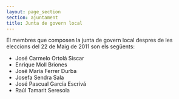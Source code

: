 ```yaml
---
layout: page_section
section: ajuntament
title: Junta de govern local
---
```

El membres que composen la junta de govern local despres de les eleccions del 22 de Maig de 2011 son els següents:

* José Carmelo Ortolá Siscar
* Enrique Moll Briones
* José Maria Ferrer Durba
* Josefa Sendra Sala
* José Pascual García Escrivá
* Raúl Tamarit Seresola
